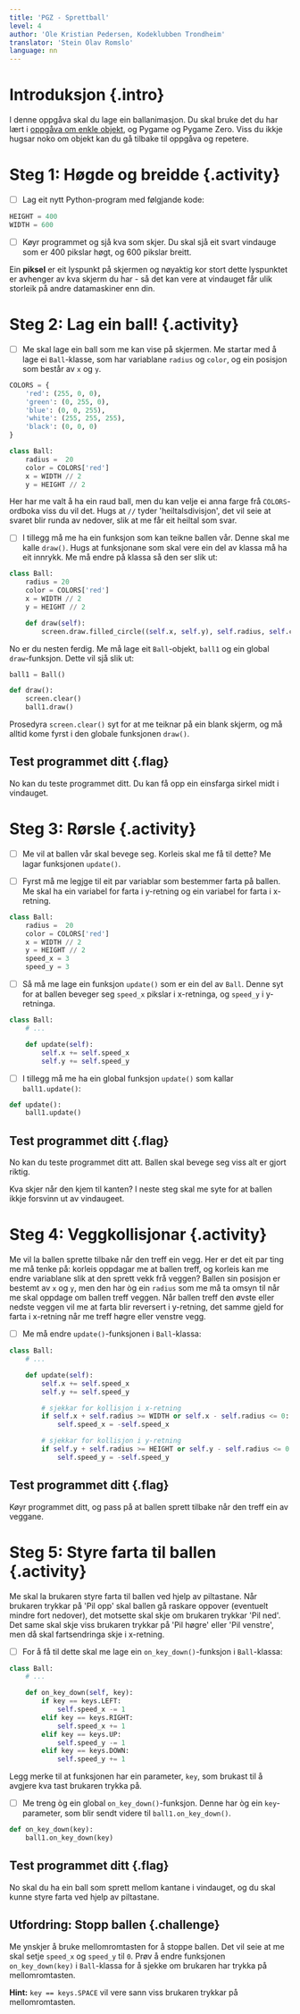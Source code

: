 ```yaml
---
title: 'PGZ - Sprettball'
level: 4
author: 'Ole Kristian Pedersen, Kodeklubben Trondheim'
translator: 'Stein Olav Romslo'
language: nn
---
```



# Introduksjon {.intro}

I denne oppgåva skal du lage ein ballanimasjon. Du skal bruke det du har lært i
[oppgåva om enkle objekt](../enkle_objekter/enkle_objekter_nn.html), og Pygame
og Pygame Zero. Viss du ikkje hugsar noko om objekt kan du gå tilbake til
oppgåva og repetere.


# Steg 1: Høgde og breidde {.activity}

- [ ] Lag eit nytt Python-program med følgjande kode:

```python
HEIGHT = 400
WIDTH = 600
```

- [ ] Køyr programmet og sjå kva som skjer. Du skal sjå eit svart vindauge som er 400
      pikslar høgt, og 600 pikslar breitt.

Ein **piksel** er eit lyspunkt på skjermen og nøyaktig kor stort dette
lyspunktet er avhenger av kva skjerm du har - så det kan vere at vindauget får
ulik storleik på andre datamaskiner enn din.


# Steg 2: Lag ein ball! {.activity}

- [ ] Me skal lage ein ball som me kan vise på skjermen. Me startar med å lage
  ei `Ball`-klasse, som har variablane `radius` og `color`, og ein posisjon som
  består av `x` og `y`.

```python
COLORS = {
    'red': (255, 0, 0),
    'green': (0, 255, 0),
    'blue': (0, 0, 255),
    'white': (255, 255, 255),
    'black': (0, 0, 0)
}

class Ball:
    radius =  20
    color = COLORS['red']
    x = WIDTH // 2
    y = HEIGHT // 2
```

Her har me valt å ha ein raud ball, men du kan velje ei anna farge frå
`COLORS`-ordboka viss du vil det. Hugs at `//` tyder 'heiltalsdivisjon', det vil
seie at svaret blir runda av nedover, slik at me får eit heiltal som svar.

- [ ] I tillegg må me ha ein funksjon som kan teikne ballen vår. Denne skal me
  kalle `draw()`. Hugs at funksjonane som skal vere ein del av klassa må ha eit
  innrykk. Me må endre på klassa så den ser slik ut:

```python
class Ball:
    radius = 20
    color = COLORS['red']
    x = WIDTH // 2
    y = HEIGHT // 2

    def draw(self):
        screen.draw.filled_circle((self.x, self.y), self.radius, self.color)
```

No er du nesten ferdig. Me må lage eit `Ball`-objekt, `ball1` og ein global
`draw`-funksjon. Dette vil sjå slik ut:

```python
ball1 = Ball()

def draw():
    screen.clear()
    ball1.draw()
```

Prosedyra `screen.clear()` syt for at me teiknar på ein blank skjerm, og må
alltid kome fyrst i den globale funksjonen `draw()`.

## Test programmet ditt {.flag}

No kan du teste programmet ditt. Du kan få opp ein einsfarga sirkel midt i
vindauget.


# Steg 3: Rørsle {.activity}

- [ ] Me vil at ballen vår skal bevege seg. Korleis skal me få til dette? Me
  lagar funksjonen `update()`.

- [ ] Fyrst må me legjge til eit par variablar som bestemmer farta på ballen. Me
  skal ha ein variabel for farta i y-retning og ein variabel for farta i
  x-retning.

```python
class Ball:
    radius =  20
    color = COLORS['red']
    x = WIDTH // 2
    y = HEIGHT // 2
    speed_x = 3
    speed_y = 3
```

- [ ] Så må me lage ein funksjon `update()` som er ein del av `Ball`. Denne syt
  for at ballen beveger seg `speed_x` pikslar i x-retninga, og `speed_y` i
  y-retninga.

```python
class Ball:
    # ...

    def update(self):
        self.x += self.speed_x
        self.y += self.speed_y
```

- [ ] I tillegg må me ha ein global funksjon `update()` som kallar
  `ball1.update()`:

```python
def update():
    ball1.update()
```

## Test programmet ditt {.flag}

No kan du teste programmet ditt att. Ballen skal bevege seg viss alt er gjort
riktig.

Kva skjer når den kjem til kanten? I neste steg skal me syte for at ballen ikkje
forsvinn ut av vindaugeet.


# Steg 4: Veggkollisjonar {.activity}

Me vil la ballen sprette tilbake når den treff ein vegg. Her er det eit par ting
me må tenke på: korleis oppdagar me at ballen treff, og korleis kan me endre
variablane slik at den sprett vekk frå veggen? Ballen sin posisjon er bestemt av
`x` og `y`, men den har òg ein `radius` som me må ta omsyn til når me skal
oppdage om ballen treff veggen. Når ballen treff den øvste eller nedste veggen
vil me at farta blir reversert i y-retning, det samme gjeld for farta i
x-retning når me treff høgre eller venstre vegg.

- [ ] Me må endre `update()`-funksjonen i `Ball`-klassa:

```python
class Ball:
    # ...

    def update(self):
        self.x += self.speed_x
        self.y += self.speed_y

        # sjekkar for kollisjon i x-retning
        if self.x + self.radius >= WIDTH or self.x - self.radius <= 0:
            self.speed_x = -self.speed_x

        # sjekkar for kollisjon i y-retning
        if self.y + self.radius >= HEIGHT or self.y - self.radius <= 0:
            self.speed_y = -self.speed_y
```

## Test programmet ditt {.flag}

Køyr programmet ditt, og pass på at ballen sprett tilbake når den treff ein av
veggane.


# Steg 5: Styre farta til ballen {.activity}

Me skal la brukaren styre farta til ballen ved hjelp av piltastane. Når brukaren
trykkar på 'Pil opp' skal ballen gå raskare oppover (eventuelt mindre fort
nedover), det motsette skal skje om brukaren trykkar 'Pil ned'. Det same skal
skje viss brukaren trykkar på 'Pil høgre' eller 'Pil venstre', men då skal
fartsendringa skje i x-retning.

- [ ] For å få til dette skal me lage ein `on_key_down()`-funksjon i
  `Ball`-klassa:

```python
class Ball:
    # ...

    def on_key_down(self, key):
        if key == keys.LEFT:
            self.speed_x -= 1
        elif key == keys.RIGHT:
            self.speed_x += 1
        elif key == keys.UP:
            self.speed_y -= 1
        elif key == keys.DOWN:
            self.speed_y += 1
```

Legg merke til at funksjonen har ein parameter, `key`, som brukast til å avgjere
kva tast brukaren trykka på.

- [ ] Me treng òg ein global `on_key_down()`-funksjon. Denne har òg ein
  `key`-parameter, som blir sendt videre til `ball1.on_key_down()`.

```python
def on_key_down(key):
    ball1.on_key_down(key)
```

## Test programmet ditt {.flag}

No skal du ha ein ball som sprett mellom kantane i vindauget, og du skal kunne
styre farta ved hjelp av piltastane.

## Utfordring: Stopp ballen {.challenge}

Me ynskjer å bruke mellomromtasten for å stoppe ballen. Det vil seie at me skal
setje `speed_x` og `speed_y` til `0`. Prøv å endre funksjonen `on_key_down(key)`
i `Ball`-klassa for å sjekke om brukaren har trykka på mellomromtasten.

**Hint:** `key == keys.SPACE` vil vere sann viss brukaren trykkar på
mellomromtasten.
